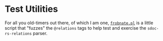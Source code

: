 # Test Utilities

For all you old-timers out there, of which I am one, [`frobnate.pl`](frobnate.pl) is a little script that "fuzzes" the `@relations` tags to help test and exercise the `sdoc-rs-relations` parser.


